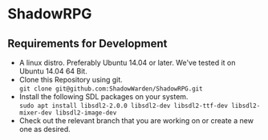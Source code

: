 # ShadowRPG


## Requirements for Development
- A linux distro. Preferably Ubuntu 14.04 or later. We've tested it on Ubuntu 14.04 64 Bit.
- Clone this Repository using git.  
`git clone git@github.com:ShadowWarden/ShadowRPG.git`
- Install the following SDL packages on your system.  
`sudo apt install libsdl2-2.0.0 libsdl2-dev libsdl2-ttf-dev libsdl2-mixer-dev libsdl2-image-dev`
- Check out the relevant branch that you are working on or create a new one as desired.